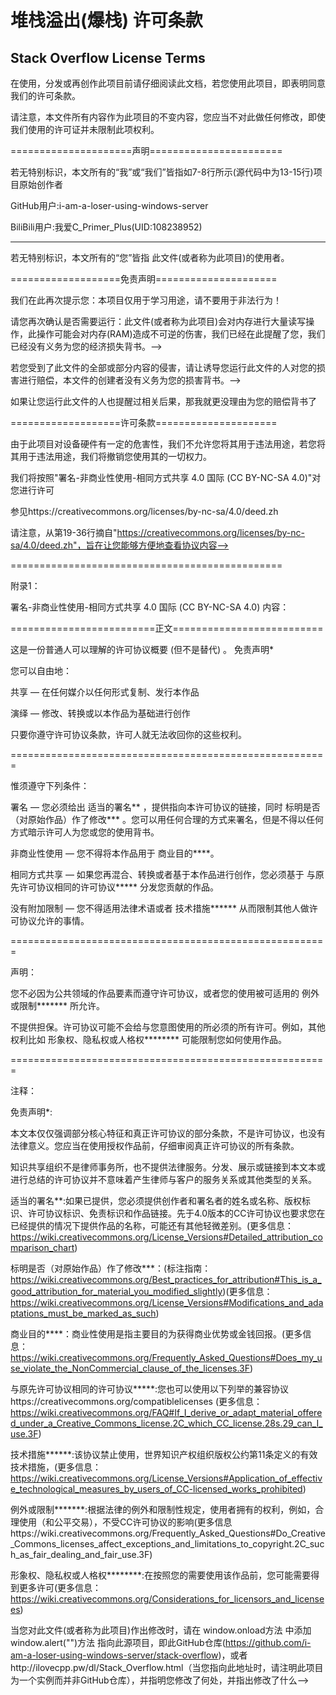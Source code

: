 # 堆栈溢出(爆栈) 许可条款

## Stack Overflow License Terms

在使用，分发或再创作此项目前请仔细阅读此文档，若您使用此项目，即表明同意我们的许可条款。

请注意，本文件所有内容作为此项目的不变内容，您应当不对此做任何修改，即使我们使用的许可证并未限制此项权利。

=====================声明=======================

若无特别标识，本文所有的“我”或“我们”皆指如7-8行所示(源代码中为13-15行)项目原始创作者

GitHub用户:i-am-a-loser-using-windows-server

BiliBili用户:我爱C_Primer_Plus(UID:108238952)

-----------------------------------------------

若无特别标识，本文所有的“您”皆指 此文件(或者称为此项目)的使用者。

===================免责声明=====================

我们在此再次提示您：本项目仅用于学习用途，请不要用于非法行为！

请您再次确认是否需要运行：此文件(或者称为此项目)会对内存进行大量读写操作，此操作可能会对内存(RAM)造成不可逆的伤害，我们已经在此提醒了您，我们已经没有义务为您的经济损失背书。-->

若您受到了此文件的全部或部分内容的侵害，请让诱导您运行此文件的人对您的损害进行赔偿，本文件的创建者没有义务为您的损害背书。-->

如果让您运行此文件的人也提醒过相关后果，那我就更没理由为您的赔偿背书了

===================许可条款=====================

由于此项目对设备硬件有一定的危害性，我们不允许您将其用于违法用途，若您将其用于违法用途，我们将撤销您使用其的一切权力。

我们将按照"署名-非商业性使用-相同方式共享 4.0 国际 (CC BY-NC-SA 4.0)"对您进行许可

参见https://creativecommons.org/licenses/by-nc-sa/4.0/deed.zh 

请注意，从第19-36行摘自"https://creativecommons.org/licenses/by-nc-sa/4.0/deed.zh"，旨在让您能够方便地查看协议内容-->

===============================================

附录1：

署名-非商业性使用-相同方式共享 4.0 国际 (CC BY-NC-SA 4.0) 内容：

=========================正文==========================

这是一份普通人可以理解的许可协议概要 (但不是替代) 。 免责声明*

您可以自由地：

共享 — 在任何媒介以任何形式复制、发行本作品

演绎 — 修改、转换或以本作品为基础进行创作

只要你遵守许可协议条款，许可人就无法收回你的这些权利。

=======================================================

惟须遵守下列条件：

署名 — 您必须给出 适当的署名** ，提供指向本许可协议的链接，同时 标明是否（对原始作品）作了修改*** 。您可以用任何合理的方式来署名，但是不得以任何方式暗示许可人为您或您的使用背书。

非商业性使用 — 您不得将本作品用于 商业目的****。

相同方式共享 — 如果您再混合、转换或者基于本作品进行创作，您必须基于 与原先许可协议相同的许可协议***** 分发您贡献的作品。

没有附加限制 — 您不得适用法律术语或者 技术措施****** 从而限制其他人做许可协议允许的事情。

=======================================================

声明：

您不必因为公共领域的作品要素而遵守许可协议，或者您的使用被可适用的 例外或限制******* 所允许。

不提供担保。许可协议可能不会给与您意图使用的所必须的所有许可。例如，其他权利比如 形象权、隐私权或人格权******** 可能限制您如何使用作品。

=======================================================

注释：

免责声明*:

本文本仅仅强调部分核心特征和真正许可协议的部分条款，不是许可协议，也没有法律意义。您应当在使用授权作品前，仔细审阅真正许可协议的所有条款。

知识共享组织不是律师事务所，也不提供法律服务。分发、展示或链接到本文本或进行总结的许可协议并不意味着产生律师与客户的服务关系或其他类型的关系。

适当的署名**:如果已提供，您必须提供创作者和署名者的姓名或名称、版权标识、许可协议标识、免责标识和作品链接。先于4.0版本的CC许可协议也要求您在已经提供的情况下提供作品的名称，可能还有其他轻微差别。(更多信息：https://wiki.creativecommons.org/License_Versions#Detailed_attribution_comparison_chart)

标明是否（对原始作品）作了修改***：(标注指南：https://wiki.creativecommons.org/Best_practices_for_attribution#This_is_a_good_attribution_for_material_you_modified_slightly)(更多信息：https://wiki.creativecommons.org/License_Versions#Modifications_and_adaptations_must_be_marked_as_such)

商业目的****：商业性使用是指主要目的为获得商业优势或金钱回报。(更多信息：https://wiki.creativecommons.org/Frequently_Asked_Questions#Does_my_use_violate_the_NonCommercial_clause_of_the_licenses.3F)

与原先许可协议相同的许可协议*****:您也可以使用以下列举的兼容协议https://creativecommons.org/compatiblelicenses (更多信息：https://wiki.creativecommons.org/FAQ#If_I_derive_or_adapt_material_offered_under_a_Creative_Commons_license.2C_which_CC_license.28s.29_can_I_use.3F)

技术措施******:该协议禁止使用，世界知识产权组织版权公约第11条定义的有效技术措施，(更多信息：https://wiki.creativecommons.org/License_Versions#Application_of_effective_technological_measures_by_users_of_CC-licensed_works_prohibited)

例外或限制*******:根据法律的例外和限制性规定，使用者拥有的权利，例如，合理使用（和公平交易），不受CC许可协议的影响(更多信息https://wiki.creativecommons.org/Frequently_Asked_Questions#Do_Creative_Commons_licenses_affect_exceptions_and_limitations_to_copyright.2C_such_as_fair_dealing_and_fair_use.3F)

形象权、隐私权或人格权********:在按照您的需要使用该作品前，您可能需要得到更多许可(更多信息：https://wiki.creativecommons.org/Considerations_for_licensors_and_licensees)



当您对此文件(或者称为此项目)作出修改时，请在 window.onload方法 中添加 window.alert("")方法 指向此源项目，即此GitHub仓库(https://github.com/i-am-a-loser-using-windows-server/stack-overflow)，或者http://ilovecpp.pw/dl/Stack_Overflow.html（当您指向此地址时，请注明此项目为一个实例而并非GitHub仓库），并指明您修改了何处，并指出修改了什么-->
